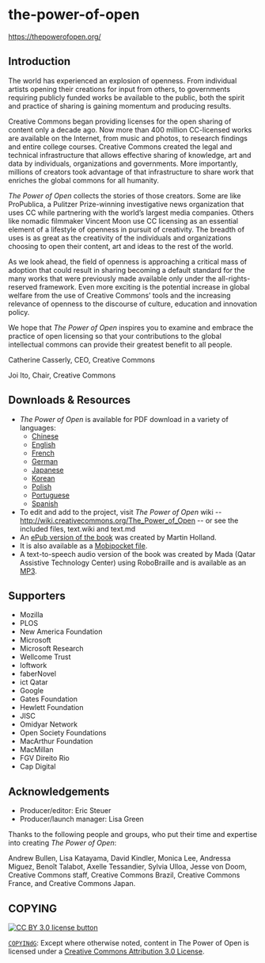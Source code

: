 # the-power-of-open

https://thepowerofopen.org/


## Introduction

The world has experienced an explosion of openness. From individual artists
opening their creations for input from others, to governments requiring
publicly funded works be available to the public, both the spirit and practice
of sharing is gaining momentum and producing results.

Creative Commons began providing licenses for the open sharing of content only
a decade ago. Now more than 400 million CC-licensed works are available on the
Internet, from music and photos, to research findings and entire college
courses. Creative Commons created the legal and technical infrastructure that
allows effective sharing of knowledge, art and data by individuals,
organizations and governments. More importantly, millions of creators took
advantage of that infrastructure to share work that enriches the global commons
for all humanity.

*The Power of Open* collects the stories of those creators. Some are like
ProPublica, a Pulitzer Prize-winning investigative news organization that uses
CC while partnering with the world’s largest media companies. Others like
nomadic filmmaker Vincent Moon use CC licensing as an essential element of a
lifestyle of openness in pursuit of creativity. The breadth of uses is as great
as the creativity of the individuals and organizations choosing to open their
content, art and ideas to the rest of the world.

As we look ahead, the field of openness is approaching a critical mass of
adoption that could result in sharing becoming a default standard for the many
works that were previously made available only under the all-rights-reserved
framework. Even more exciting is the potential increase in global welfare
from the use of Creative Commons’ tools and the increasing relevance of
openness to the discourse of culture, education and innovation policy.

We hope that *The Power of Open* inspires you to examine and embrace the
practice of open licensing so that your contributions to the global
intellectual commons can provide their greatest benefit to all people.

Catherine Casserly,
CEO, Creative Commons

Joi Ito,
Chair,
Creative Commons


## Downloads & Resources

- *The Power of Open* is available for PDF download in a variety
  of languages:
  - [Chinese][pdf-cn]
  - [English][pdf-en]
  - [French][pdf-fr]
  - [German][pdf-de]
  - [Japanese][pdf-jp]
  - [Korean][pdf-kr]
  - [Polish][pdf-pl]
  - [Portuguese][pdf-pt]
  - [Spanish][pdf-es]
- To edit and add to the project, visit *The Power of Open* wiki
  -- http://wiki.creativecommons.org/The_Power_of_Open -- or see
  the included files, text.wiki and text.md
- An [ePub version of the book][epub-en] was created by Martin Holland.
- It is also available as a [Mobipocket file][mobi-en].
- A text-to-speech audio version of the book was created by Mada
  (Qatar Assistive Technology Center) using RoboBraille and is
  available as an [MP3][mp3-en].

[pdf-cn]: https://github.com/creativecommons/the-power-of-open/raw/repo-guidelines/the-power-of-open.cn.pdf
[pdf-en]: https://github.com/creativecommons/the-power-of-open/raw/repo-guidelines/the-power-of-open.en.pdf
[pdf-fr]: https://github.com/creativecommons/the-power-of-open/raw/repo-guidelines/the-power-of-open.fr.pdf
[pdf-de]: https://github.com/creativecommons/the-power-of-open/raw/repo-guidelines/the-power-of-open.de.pdf
[pdf-jp]: https://github.com/creativecommons/the-power-of-open/raw/repo-guidelines/the-power-of-open.jp.pdf
[pdf-kr]: https://github.com/creativecommons/the-power-of-open/raw/repo-guidelines/the-power-of-open.kr.pdf
[pdf-pl]: https://github.com/creativecommons/the-power-of-open/raw/repo-guidelines/the-power-of-open.pl.pdf
[pdf-pt]: https://github.com/creativecommons/the-power-of-open/raw/repo-guidelines/the-power-of-open.pt.pdf
[pdf-es]: https://github.com/creativecommons/the-power-of-open/raw/repo-guidelines/the-power-of-open.es.pdf
[epub-en]: https://github.com/creativecommons/the-power-of-open/raw/repo-guidelines/the-power-of-open.en.epub
[mobi-en]: https://github.com/creativecommons/the-power-of-open/raw/repo-guidelines/the-power-of-open.en.mobi
[mp3-en]: https://github.com/creativecommons/the-power-of-open/raw/repo-guidelines/the-power-of-open.en.mp3


## Supporters

- Mozilla
- PLOS
- New America Foundation
- Microsoft
- Microsoft Research
- Wellcome Trust
- loftwork
- faberNovel
- ict Qatar
- Google
- Gates Foundation
- Hewlett Foundation
- JISC
- Omidyar Network
- Open Society Foundations
- MacArthur Foundation
- MacMillan
- FGV Direito Rio
- Cap Digital


## Acknowledgements

- Producer/editor: Eric Steuer
- Producer/launch manager: Lisa Green

Thanks to the following people and groups, who put their time and expertise
into creating *The Power of Open*:

Andrew Bullen, Lisa Katayama, David Kindler, Monica Lee, Andressa Miguez,
Benoît Talabot, Axelle Tessandier, Sylvia Ulloa, Jesse von Doom, Creative
Commons staff, Creative Commons Brazil, Creative Commons France, and Creative
Commons Japan.

## COPYING

[![CC BY 3.0 license button][cc-by-png]][cc-by]

[`COPYINdG`](COPYING): Except where otherwise noted, content in The Power of Open is licensed under a [Creative Commons Attribution 3.0 License][cc-by].

[cc-by-png]: https://licensebuttons.net/l/by/3.0/88x31.png#floatleft "CC BY 3.0 license button"
[cc-by]: https://creativecommons.org/licenses/by/3.0/ "Creative Commons Attribution 3.0 Unported License"

